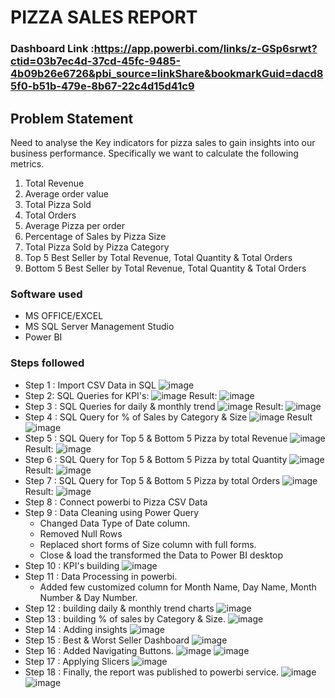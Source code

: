 # PIZZA SALES REPORT

### Dashboard Link :https://app.powerbi.com/links/z-GSp6srwt?ctid=03b7ec4d-37cd-45fc-9485-4b09b26e6726&pbi_source=linkShare&bookmarkGuid=dacd85f0-b51b-479e-8b67-22c4d15d41c9

## Problem Statement
Need to analyse the Key indicators for pizza sales to gain insights into our business performance. Specifically we want to calculate the following metrics.
1. Total Revenue
2. Average order value
3. Total Pizza Sold
4. Total Orders
5. Average Pizza per order
6. Percentage of Sales by Pizza Size
7. Total Pizza Sold by Pizza Category
6. Top 5 Best Seller by Total Revenue, Total Quantity & Total Orders
7. Bottom 5 Best Seller by Total Revenue, Total Quantity & Total Orders

### Software used
- MS OFFICE/EXCEL
- MS SQL Server Management Studio
- Power BI


### Steps followed 
- Step 1 : Import CSV Data in SQL
![image](https://github.com/Arya0609/Pizza-Sales-Report/assets/163738283/672d3e87-16e0-4470-9b8e-3c82b9ea49ac)
- Step 2: SQL Queries for KPI's:
![image](https://github.com/Arya0609/Pizza-Sales-Report/assets/163738283/63900053-48cc-4eaa-9b18-d91129584e26)
Result:
![image](https://github.com/Arya0609/Pizza-Sales-Report/assets/163738283/f8d8cf7f-0064-4cb0-a67e-f28af421d38e)
- Step 3 : SQL Queries for daily & monthly trend
![image](https://github.com/Arya0609/Pizza-Sales-Report/assets/163738283/2e8db2da-f79d-4700-a89a-f42b8696a3cd)
Result:
![image](https://github.com/Arya0609/Pizza-Sales-Report/assets/163738283/767f5c0c-9b2e-45df-9e75-22ae207a7f64)
- Step 4 : SQL Query for % of Sales by Category & Size
![image](https://github.com/Arya0609/Pizza-Sales-Report/assets/163738283/d3415080-bbdb-49a6-93cc-3ec2cb77e119)
Result
![image](https://github.com/Arya0609/Pizza-Sales-Report/assets/163738283/d79bcaeb-0035-44bd-8e7f-fe26139d3153)
- Step 5 : SQL Query for Top 5 & Bottom 5 Pizza by total Revenue
![image](https://github.com/Arya0609/Pizza-Sales-Report/assets/163738283/7e38746d-d200-4538-9157-01728a7a8088)
Result:
![image](https://github.com/Arya0609/Pizza-Sales-Report/assets/163738283/90c57fb3-ae48-4a7f-b2d7-5179ff2254fa)
- Step 6 : SQL Query for Top 5 & Bottom 5 Pizza by total Quantity
![image](https://github.com/Arya0609/Pizza-Sales-Report/assets/163738283/86e47d17-a44c-4a6b-b7ab-9e743554ed99)
Result:
![image](https://github.com/Arya0609/Pizza-Sales-Report/assets/163738283/57c43175-d94b-4e2d-a11b-b2f8f0735936)
- Step 7 : SQL Query for Top 5 & Bottom 5 Pizza by total Orders
![image](https://github.com/Arya0609/Pizza-Sales-Report/assets/163738283/a1811cd9-afcd-4484-99e4-b9f2608b4885)
Result:
![image](https://github.com/Arya0609/Pizza-Sales-Report/assets/163738283/6f945708-88bb-457e-aa47-c24f66e46f19)
- Step 8 : Connect powerbi to Pizza CSV Data
- Step 9 : Data Cleaning using Power Query
   - Changed Data Type of Date column.
   - Removed Null Rows
   - Replaced short forms of Size column with     full forms.
   - Close & load the transformed the Data to Power BI desktop
- Step 10 : KPI's building
![image](https://github.com/Arya0609/Pizza-Sales-Report/assets/163738283/53072bf3-fd65-4333-bd75-e51bfd0007a2)
- Step 11 : Data Processing in powerbi.
    - Added few customized column for Month Name, Day Name, Month Number & Day Number.
- Step 12 : building daily & monthly trend charts
![image](https://github.com/Arya0609/Pizza-Sales-Report/assets/163738283/ae05c05a-9f6f-4166-816f-9280ed972c13)
- Step 13 : building % of sales by Category & Size.
![image](https://github.com/Arya0609/Pizza-Sales-Report/assets/163738283/b966d637-73f9-4d33-aa9c-1bfea2057c98)
- Step 14 : Adding insights
![image](https://github.com/Arya0609/Pizza-Sales-Report/assets/163738283/502af5fc-f463-410d-b671-0be47b69a947)
- Step 15 : Best & Worst Seller Dashboard
![image](https://github.com/Arya0609/Pizza-Sales-Report/assets/163738283/d0e47851-11f8-4be5-a5ae-47d8ff1a72d7)
- Step 16 : Added Navigating Buttons.
![image](https://github.com/Arya0609/Pizza-Sales-Report/assets/163738283/e21e3b33-06f7-45de-a1a3-94442b65099e)
![image](https://github.com/Arya0609/Pizza-Sales-Report/assets/163738283/d000237b-5fd4-42b0-a250-50892c434fa5)
- Step 17 : Applying Slicers 
![image](https://github.com/Arya0609/Pizza-Sales-Report/assets/163738283/1f7f94bb-37c1-44de-ae0f-18138291c16a)
- Step 18 : Finally, the report was published to powerbi service.
![image](https://github.com/Arya0609/Pizza-Sales-Report/assets/163738283/6f4c8fd6-af31-4cf3-be42-fc2d3eac9074)
![image](https://github.com/Arya0609/Pizza-Sales-Report/assets/163738283/a5e86ee7-879e-45c9-b70c-3da1be161491)





